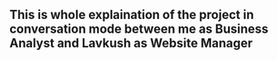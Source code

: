 ## This is whole explaination of the project in conversation mode between me as Business Analyst and Lavkush as Website Manager




